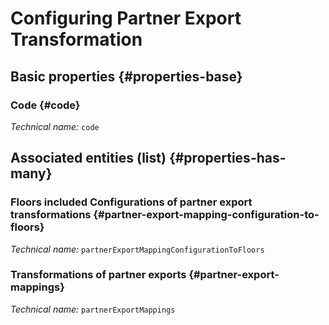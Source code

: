 # Configuring Partner Export Transformation
<!--- THIS FILE IS GENERATED PLEASE DO NOT EDIT IT DIRECTLY --->



<OH code="partnerExportMappingConfiguration"/>


## Basic properties {#properties-base}

### Code {#code}



*Technical name:* ```code```
<PH code="partnerExportMappingConfiguration:code"/>




## Associated entities (list) {#properties-has-many}

### Floors included Configurations of partner export transformations {#partner-export-mapping-configuration-to-floors}



*Technical name:* ```partnerExportMappingConfigurationToFloors```
<PH code="partnerExportMappingConfiguration:partnerExportMappingConfigurationToFloors"/>

### Transformations of partner exports {#partner-export-mappings}



*Technical name:* ```partnerExportMappings```
<PH code="partnerExportMappingConfiguration:partnerExportMappings"/>




